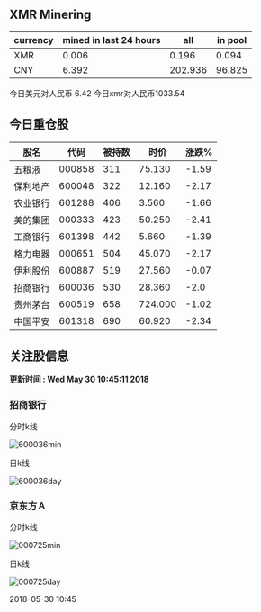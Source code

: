 ## XMR Minering

|currency|mined in last 24 hours|all|in pool|
|---|---|---|---|
|XMR|0.006|0.196|0.094|
|CNY|6.392|202.936|96.825|

今日美元对人民币 6.42	今日xmr对人民币1033.54


## 今日重仓股 

|股名|代码|被持数|时价|涨跌%|
|---|---|---|---|---|
|五粮液|000858|311|75.130|-1.59|
|保利地产|600048|322|12.160|-2.17|
|农业银行|601288|406|3.560|-1.66|
|美的集团|000333|423|50.250|-2.41|
|工商银行|601398|442|5.660|-1.39|
|格力电器|000651|504|45.070|-2.17|
|伊利股份|600887|519|27.560|-0.07|
|招商银行|600036|530|28.360|-2.0|
|贵州茅台|600519|658|724.000|-1.02|
|中国平安|601318|690|60.920|-2.34|

## 关注股信息
**更新时间 : Wed May 30 10:45:11 2018**
### 招商银行 
分时k线

![600036min](http://image.sinajs.cn/newchart/min/n/sh600036.gif)

日k线

![600036day](http://image.sinajs.cn/newchart/daily/n/sh600036.gif)

### 京东方Ａ 
分时k线

![000725min](http://image.sinajs.cn/newchart/min/n/sz000725.gif)

日k线

![000725day](http://image.sinajs.cn/newchart/daily/n/sz000725.gif)

2018-05-30 10:45